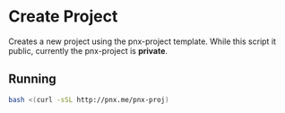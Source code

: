 # Create Project

Creates a new project using the pnx-project template. While this script it public, currently the pnx-project is **private**.

## Running

```bash
bash <(curl -sSL http://pnx.me/pnx-proj)
```
